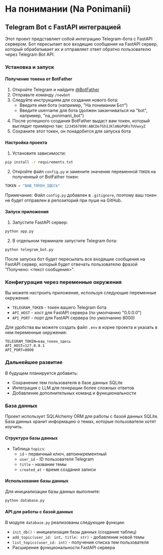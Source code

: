 # На понимании (Na Ponimanii)

## Telegram Bot с FastAPI интеграцией

Этот проект представляет собой интеграцию Telegram-бота с FastAPI сервером. Бот пересылает все входящие сообщения на FastAPI сервер, который обрабатывает их и отправляет ответ обратно пользователю через Telegram Bot API.

### Установка и запуск

#### Получение токена от BotFather

1. Откройте Telegram и найдите [@BotFather](https://t.me/BotFather)
2. Отправьте команду `/newbot`
3. Следуйте инструкциям для создания нового бота:
   - Введите имя бота (например, "На понимании Бот")
   - Введите username для бота (должен заканчиваться на "bot", например, "na_ponimanii_bot")
4. После успешного создания BotFather выдаст вам токен, который выглядит примерно так: `1234567890:ABCDefGhIJKlmNoPQRsTUVwxyZ`
5. Сохраните этот токен, он понадобится для запуска бота

#### Настройка проекта

1. Установите зависимости:
```bash
pip install -r requirements.txt
```

2. Откройте файл `config.py` и замените значение переменной `TOKEN` на полученный от BotFather токен:
```python
TOKEN = "ВАШ_ТОКЕН_ЗДЕСЬ"
```

Примечание: Файл `config.py` добавлен в `.gitignore`, поэтому ваш токен не будет отправлен в репозиторий при пуше на GitHub.

#### Запуск приложения

1. Запустите FastAPI сервер:
```bash
python app.py
```

2. В отдельном терминале запустите Telegram бота:
```bash
python telegram_bot.py
```

После запуска бот будет пересылать все входящие сообщения на FastAPI сервер, который будет отвечать пользователю фразой "Получено: <текст сообщения>".

### Конфигурация через переменные окружения

Вы можете настроить приложение, используя следующие переменные окружения:

- `TELEGRAM_TOKEN` - токен вашего Telegram бота
- `API_HOST` - хост для FastAPI сервера (по умолчанию "0.0.0.0")
- `API_PORT` - порт для FastAPI сервера (по умолчанию 8000)

Для удобства вы можете создать файл `.env` в корне проекта и указать в нем переменные окружения:

```
TELEGRAM_TOKEN=ваш_токен_здесь
API_HOST=127.0.0.1
API_PORT=8000
```

### Дальнейшее развитие

В будущем планируется добавить:
- Сохранение тем пользователя в базе данных SQLite
- Интеграция с LLM для генерации более сложных ответов
- Добавление дополнительных команд и функциональности

### База данных

Проект использует SQLAlchemy ORM для работы с базой данных SQLite. База данных хранит информацию о темах, которые пользователи хотят изучить.

#### Структура базы данных

- Таблица `topics`:
  - `id` - первичный ключ, автоинкрементный
  - `user_id` - ID пользователя Telegram
  - `title` - название темы
  - `created_at` - время создания записи

#### Использование базы данных

Для инициализации базы данных выполните:

```bash
python database.py
```

#### API для работы с базой данных

В модуле `database.py` реализованы следующие функции:

- `init_db()` - инициализация базы данных (создание таблиц)
- `add_topic(user_id: int, title: str)` - добавление новой темы
- `list_topics(user_id: int)` - получение списка тем пользователя
- Расширение функциональности FastAPI сервера
